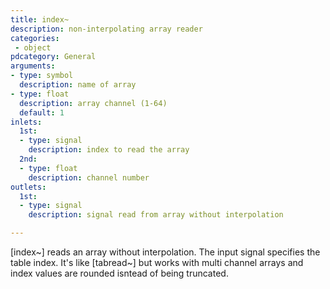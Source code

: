 ```yaml
---
title: index~
description: non-interpolating array reader
categories:
 - object
pdcategory: General
arguments:
- type: symbol
  description: name of array
- type: float
  description: array channel (1-64)
  default: 1
inlets:
  1st:
  - type: signal
    description: index to read the array
  2nd:
  - type: float
    description: channel number
outlets:
  1st:
  - type: signal
    description: signal read from array without interpolation

---
```


[index~] reads an array without interpolation. The input signal specifies the table index. It's like [tabread~] but works with multi channel arrays and index values are rounded isntead of being truncated.

